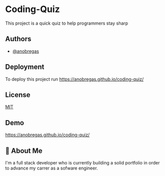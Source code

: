 
# Coding-Quiz

This project is a quick quiz to help programmers stay sharp


## Authors

- [@anobregas](https://github.com/Anobregas/coding-quiz)


## Deployment

To deploy this project run https://anobregas.github.io/coding-quiz/


## License

[MIT](https://choosealicense.com/licenses/mit/)


## Demo

https://anobregas.github.io/coding-quiz/


## 🚀 About Me
I'm a full stack developer who is currently building a solid portfolio in order to advance my carrer as a sofware engineer. 

